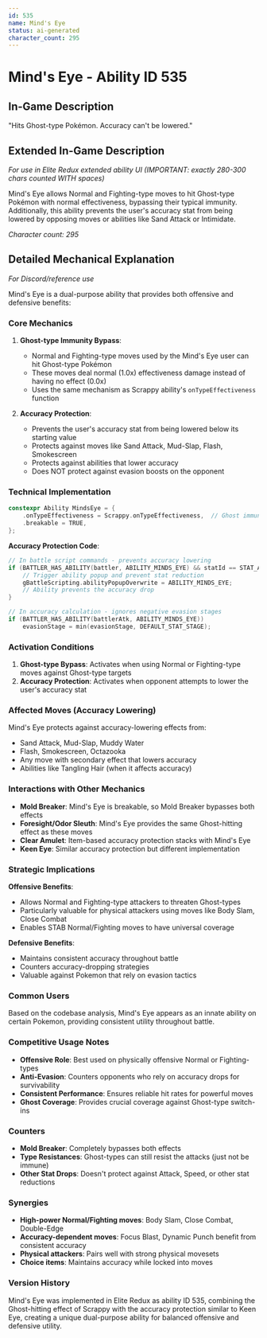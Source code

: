 ```yaml
---
id: 535
name: Mind's Eye
status: ai-generated
character_count: 295
---
```


# Mind's Eye - Ability ID 535

## In-Game Description
"Hits Ghost-type Pokémon. Accuracy can't be lowered."

## Extended In-Game Description
*For use in Elite Redux extended ability UI (IMPORTANT: exactly 280-300 chars counted WITH spaces)*

Mind's Eye allows Normal and Fighting-type moves to hit Ghost-type Pokémon with normal effectiveness, bypassing their typical immunity. Additionally, this ability prevents the user's accuracy stat from being lowered by opposing moves or abilities like Sand Attack or Intimidate.

*Character count: 295*

## Detailed Mechanical Explanation
*For Discord/reference use*

Mind's Eye is a dual-purpose ability that provides both offensive and defensive benefits:

### Core Mechanics

1. **Ghost-type Immunity Bypass**: 
   - Normal and Fighting-type moves used by the Mind's Eye user can hit Ghost-type Pokémon
   - These moves deal normal (1.0x) effectiveness damage instead of having no effect (0.0x)
   - Uses the same mechanism as Scrappy ability's `onTypeEffectiveness` function

2. **Accuracy Protection**:
   - Prevents the user's accuracy stat from being lowered below its starting value
   - Protects against moves like Sand Attack, Mud-Slap, Flash, Smokescreen
   - Protects against abilities that lower accuracy
   - Does NOT protect against evasion boosts on the opponent

### Technical Implementation

```cpp
constexpr Ability MindsEye = {
    .onTypeEffectiveness = Scrappy.onTypeEffectiveness,  // Ghost immunity bypass
    .breakable = TRUE,
};
```

**Accuracy Protection Code**:
```cpp
// In battle script commands - prevents accuracy lowering
if (BATTLER_HAS_ABILITY(battler, ABILITY_MINDS_EYE) && statId == STAT_ACC) {
    // Trigger ability popup and prevent stat reduction
    gBattleScripting.abilityPopupOverwrite = ABILITY_MINDS_EYE;
    // Ability prevents the accuracy drop
}

// In accuracy calculation - ignores negative evasion stages
if (BATTLER_HAS_ABILITY(battlerAtk, ABILITY_MINDS_EYE))
    evasionStage = min(evasionStage, DEFAULT_STAT_STAGE);
```

### Activation Conditions

1. **Ghost-type Bypass**: Activates when using Normal or Fighting-type moves against Ghost-type targets
2. **Accuracy Protection**: Activates when opponent attempts to lower the user's accuracy stat

### Affected Moves (Accuracy Lowering)

Mind's Eye protects against accuracy-lowering effects from:
- Sand Attack, Mud-Slap, Muddy Water
- Flash, Smokescreen, Octazooka
- Any move with secondary effect that lowers accuracy
- Abilities like Tangling Hair (when it affects accuracy)

### Interactions with Other Mechanics

- **Mold Breaker**: Mind's Eye is breakable, so Mold Breaker bypasses both effects
- **Foresight/Odor Sleuth**: Mind's Eye provides the same Ghost-hitting effect as these moves
- **Clear Amulet**: Item-based accuracy protection stacks with Mind's Eye
- **Keen Eye**: Similar accuracy protection but different implementation

### Strategic Implications

**Offensive Benefits**:
- Allows Normal and Fighting-type attackers to threaten Ghost-types
- Particularly valuable for physical attackers using moves like Body Slam, Close Combat
- Enables STAB Normal/Fighting moves to have universal coverage

**Defensive Benefits**:
- Maintains consistent accuracy throughout battle
- Counters accuracy-dropping strategies
- Valuable against Pokemon that rely on evasion tactics

### Common Users

Based on the codebase analysis, Mind's Eye appears as an innate ability on certain Pokemon, providing consistent utility throughout battle.

### Competitive Usage Notes

- **Offensive Role**: Best used on physically offensive Normal or Fighting-types
- **Anti-Evasion**: Counters opponents who rely on accuracy drops for survivability
- **Consistent Performance**: Ensures reliable hit rates for powerful moves
- **Ghost Coverage**: Provides crucial coverage against Ghost-type switch-ins

### Counters

- **Mold Breaker**: Completely bypasses both effects
- **Type Resistances**: Ghost-types can still resist the attacks (just not be immune)
- **Other Stat Drops**: Doesn't protect against Attack, Speed, or other stat reductions

### Synergies

- **High-power Normal/Fighting moves**: Body Slam, Close Combat, Double-Edge
- **Accuracy-dependent moves**: Focus Blast, Dynamic Punch benefit from consistent accuracy
- **Physical attackers**: Pairs well with strong physical movesets
- **Choice items**: Maintains accuracy while locked into moves

### Version History

Mind's Eye was implemented in Elite Redux as ability ID 535, combining the Ghost-hitting effect of Scrappy with the accuracy protection similar to Keen Eye, creating a unique dual-purpose ability for balanced offensive and defensive utility.